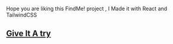 
 Hope you are liking this FindMe! project , I Made it with React and TailwindCSS
 
 ## [Give It A try]()
